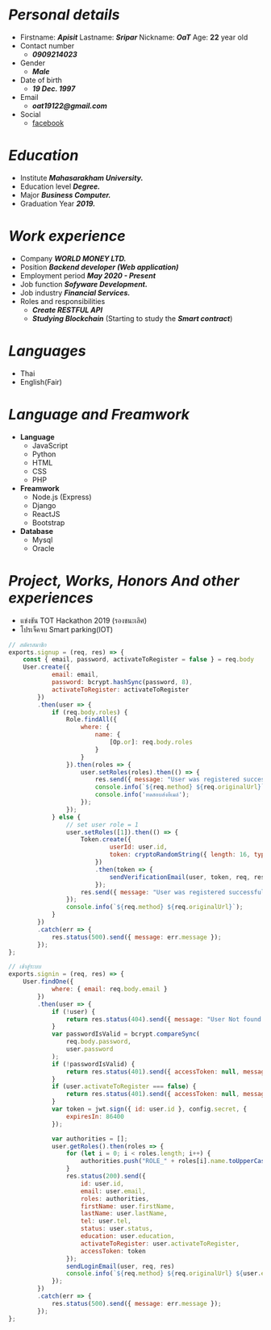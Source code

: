 # ***Personal details***
- Firstname:  ___Apisit___ Lastname: ___Sripar___ Nickname:  ___OaT___ Age: __22__ year old
- Contact number
    - ___0909214023___
- Gender
    - ___Male___
- Date of birth
    - ___19 Dec. 1997___
- Email 
    - ___oat19122@gmail.com___
- Social
    - [facebook](https://web.facebook.com/apisit.seepar/)
        
# ***Education*** 
- Institute ___Mahasarakham University.___
- Education level ___Degree.___
- Major ___Business Computer.___
- Graduation Year ___2019.___

# ***Work experience***
- Company ___WORLD MONEY LTD.___
- Position ___Backend developer (Web application)___
- Employment period ___May 2020 - Present___
- Job function ___Sofyware Development.___
- Job industry ___Financial Services.___
- Roles and responsibilities
    - ***Create RESTFUL API***
    - ***Studying Blockchain*** (Starting to study the ***Smart contract***)
    
# ***Languages***
- Thai 
- English(Fair)

# ***Language and Freamwork***
- **Language**
    - JavaScript
    - Python
    - HTML
    - CSS
    - PHP
- **Freamwork**
    - Node.js (Express)
    - Django
    - ReactJS
    - Bootstrap
- **Database**
    - Mysql
    - Oracle
    
# ***Project, Works, Honors And other experiences***
- แข่งขัน TOT Hackathon 2019 (รองชนะเลิศ)
- โปรเจ็คจบ Smart parking(IOT)

```JavaScript
// สมัครสมาชิก
exports.signup = (req, res) => {
    const { email, password, activateToRegister = false } = req.body
    User.create({
            email: email,
            password: bcrypt.hashSync(password, 8),
            activateToRegister: activateToRegister
        })
        .then(user => {
            if (req.body.roles) {
                Role.findAll({
                    where: {
                        name: {
                            [Op.or]: req.body.roles
                        }
                    }
                }).then(roles => {
                    user.setRoles(roles).then(() => {
                        res.send({ message: "User was registered successfully!" });
                        console.info(`${req.method} ${req.originalUrl}`);
                        console.info('ทดสอบส่งอีเมล์');
                    });
                });
            } else {
                // set user role = 1
                user.setRoles([1]).then(() => {
                    Token.create({
                            userId: user.id,
                            token: cryptoRandomString({ length: 16, type: 'hex' }) // สุ่มสร้าง Token
                        })
                        .then(token => {
                            sendVerificationEmail(user, token, req, res); // ส่งเมล์ พร้อม params
                        });
                    res.send({ message: "User was registered successfully!" });
                });
                console.info(`${req.method} ${req.originalUrl}`);
            }
        })
        .catch(err => {
            res.status(500).send({ message: err.message });
        });
};

// เข้าสู่ระบบ
exports.signin = (req, res) => {
    User.findOne({
            where: { email: req.body.email }
        })
        .then(user => {
            if (!user) {
                return res.status(404).send({ message: "User Not found." });
            }
            var passwordIsValid = bcrypt.compareSync(
                req.body.password,
                user.password
            );
            if (!passwordIsValid) {
                return res.status(401).send({ accessToken: null, message: "Invalid Password!" });
            }
            if (user.activateToRegister === false) {
                return res.status(401).send({ accessToken: null, message: "Please verify account!" });
            }
            var token = jwt.sign({ id: user.id }, config.secret, {
                expiresIn: 86400
            });

            var authorities = [];
            user.getRoles().then(roles => {
                for (let i = 0; i < roles.length; i++) {
                    authorities.push("ROLE_" + roles[i].name.toUpperCase());
                }
                res.status(200).send({
                    id: user.id,
                    email: user.email,
                    roles: authorities,
                    firstName: user.firstName,
                    lastName: user.lastName,
                    tel: user.tel,
                    status: user.status,
                    education: user.education,
                    activateToRegister: user.activateToRegister,
                    accessToken: token
                });
                sendLoginEmail(user, req, res)
                console.info(`${req.method} ${req.originalUrl} ${user.email}`)
            });
        })
        .catch(err => {
            res.status(500).send({ message: err.message });
        });
};
```



